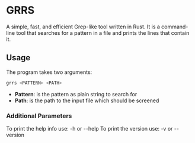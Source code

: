 # GRRS

A simple, fast, and efficient Grep-like tool written in Rust. It is a command-line tool that searches for a pattern in a file and prints the lines that contain it.

## Usage

The program takes two arguments:

```bash
grrs <PATTERN> <PATH>
```

- **Pattern**: is the pattern as plain string to search for
- **Path**: is the path to the input file which should be screened

### Additional Parameters

To print the help info use: -h or --help
To print the version use: -v or --version
